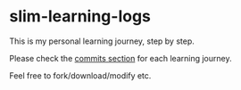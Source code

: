 # slim-learning-logs

This is my personal learning journey, step by step.

Please check the [commits section](https://github.com/justudin/slim-learning-logs/commits/master)  for each learning journey.

Feel free to fork/download/modify etc.

